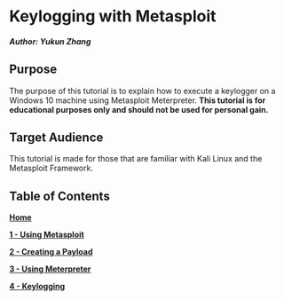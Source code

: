 # Keylogging with Metasploit
##### Author: Yukun Zhang
## Purpose
The purpose of this tutorial is to explain how to execute a keylogger on a Windows 10 machine using Metasploit Meterpreter.
**This tutorial is for educational purposes only and should not be used for personal gain.**
## Target Audience
This tutorial is made for those that are familiar with Kali Linux and the Metasploit Framework.

## Table of Contents

**[Home][H]**

**[1 - Using Metasploit][Metasploit]**

**[2 - Creating a Payload][Create]**

**[3 - Using Meterpreter][Meterpreter]**

**[4 - Keylogging][Keylog]**

[H]: https://github.com/yukun2h4ng/1600final/blob/main/README.md
[Metasploit]: https://github.com/yukun2h4ng/1600final/blob/main/tutorial.md
[Create]: https://github.com/yukun2h4ng/1600final/blob/main/createpayload.md
[Meterpreter]: https://github.com/yukun2h4ng/1600final/blob/main/meterpreter.md
[Keylog]: https://github.com/yukun2h4ng/1600final/blob/main/keylogging.md
